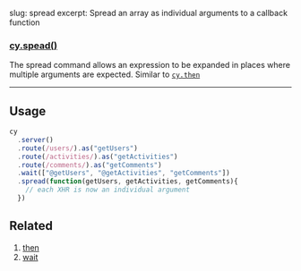 slug: spread
excerpt: Spread an array as individual arguments to a callback function

### [cy.spead()](#usage)

The spread command allows an expression to be expanded in places where multiple arguments are expected. Similar to [`cy.then`](http://on.cypress.io/api/then)

***

## Usage

```javascript
cy
  .server()
  .route(/users/).as("getUsers")
  .route(/activities/).as("getActivities")
  .route(/comments/).as("getComments")
  .wait(["@getUsers", "@getActivities", "getComments"])
  .spread(function(getUsers, getActivities, getComments){
    // each XHR is now an individual argument
  })
```

## Related
1. [then](http://on.cypress.io/api/then)
2. [wait](http://on.cypress.io/api/wait)